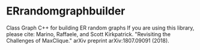 # ERrandomgraphbuilder
Class Graph C++ for building ER random graphs
If you are using this library, please cite: Marino, Raffaele, and Scott Kirkpatrick. "Revisiting the Challenges of MaxClique." arXiv preprint arXiv:1807.09091 (2018).
